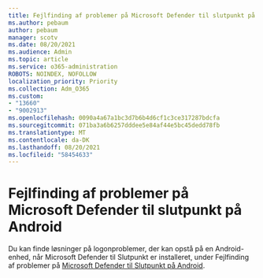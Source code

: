 ```yaml
---
title: Fejlfinding af problemer på Microsoft Defender til slutpunkt på Android
ms.author: pebaum
author: pebaum
manager: scotv
ms.date: 08/20/2021
ms.audience: Admin
ms.topic: article
ms.service: o365-administration
ROBOTS: NOINDEX, NOFOLLOW
localization_priority: Priority
ms.collection: Adm_O365
ms.custom:
- "13660"
- "9002913"
ms.openlocfilehash: 0090a4a67a1bc3d7b6b4d6cf1c3ce317287bdcfa
ms.sourcegitcommit: 071ba3a6b6257dddee5e84af44e5bc45dedd78fb
ms.translationtype: MT
ms.contentlocale: da-DK
ms.lasthandoff: 08/20/2021
ms.locfileid: "58454633"
---
```

# <a name="troubleshooting-issues-on-microsoft-defender-for-endpoint-on-android"></a>Fejlfinding af problemer på Microsoft Defender til slutpunkt på Android

Du kan finde løsninger på logonproblemer, der kan opstå på en Android-enhed, når Microsoft Defender til Slutpunkt er installeret, under Fejlfinding af problemer på [Microsoft Defender til Slutpunkt på Android](https://docs.microsoft.com/microsoft-365/security/defender-endpoint/android-support-signin).

